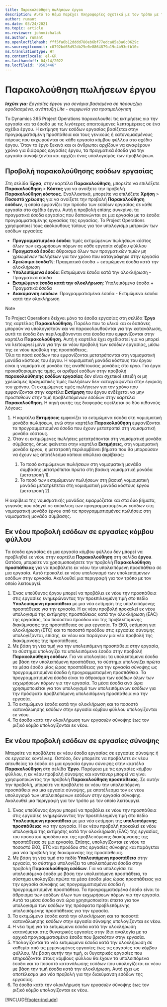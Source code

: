 ```yaml
---
title: Παρακολούθηση πωλήσεων έργου
description: Αυτό το θέμα παρέχει πληροφορίες σχετικά με τον τρόπο με τον οποίο το Project Operations παρακολουθεί την πρόοδο σε σχέση με τα έσοδα εργασίας σε ένα έργο.
author: rumant
ms.date: 03/24/2021
ms.topic: article
ms.reviewer: johnmichalak
ms.author: rumant
ms.openlocfilehash: fff5fa6b12dddd780eb6bf77edca85a3a0c0629c
ms.sourcegitcommit: c0792bd65d92db25e0e8864879a19c4b93efb10c
ms.translationtype: HT
ms.contentlocale: el-GR
ms.lasthandoff: 04/14/2022
ms.locfileid: "8583446"
---
```

# <a name="project-sales-tracking"></a>Παρακολούθηση πωλήσεων έργου

_**Ισχύει για:** Εργασίες έργου για σενάρια βασισμένα σε πόρους/μη εφοδιασμένα, ανάπτυξη Lite - συμφωνία για προτιμολόγηση_

Το Dynamics 365 Project Operations παρακολουθεί τις εκτιμήσεις για την εργασία και τα έσοδα με τις λιγότερες απαιτούμενες λεπτομέρειες σε ένα σχέδιο έργου. Η εκτίμηση των εσόδων εργασίας βασίζεται στην προγραμματισμένη προσπάθεια και τους γενικούς ή κατονομασμένους πόρους που εκχωρούνται σε κάθε εργασία κόμβου φύλλου στο σχέδιο έργου. Όταν το έργο ξεκινά και οι άνθρωποι αρχίζουν να αναφέρουν χρόνο για διάφορες εργασίες έργου, τα πραγματικά έσοδα για την εργασία συνοψίζονται και αρχίζει ένας υπολογισμός των προβλέψεων.

## <a name="labor-revenue-tracking-view"></a>Προβολή παρακολούθησης εσόδων εργασίας

Στη σελίδα **Έργα**, στην καρτέλα **Παρακολούθηση**, μπορείτε να επιλέξετε **Παρακολούθηση** > **Κόστος** για να ανοίξετε την προβολή **Παρακολούθηση κόστους**. Εναλλακτικά, μπορείτε να επιλέξετε **Χρήση** > **Ποσοστό χρέωσης** για να ανοίξετε την προβολή **Παρακολούθηση εσόδων**, η οποία εμφανίζει την πρόοδο των εσόδων εργασίας σε κάθε εργασία στο σχέδιο έργου. Αυτή η προβολή επίσης συγκρίνει τα πραγματικά έσοδα εργασίας που δαπανώνται σε μια εργασία με τα έσοδα προγραμματισμένης εργασίας της εργασίας. Το Project Operations χρησιμοποιεί τους ακόλουθους τύπους για τον υπολογισμό μετρικών των εσόδων εργασίας:

- **Προγραμματισμένα έσοδα**: τιμές εκτιμώμενων πωλήσεων κόστος όλων των εκχωρήσεων πόρων σε κάθε εργασία κόμβου φύλλου
- **Πραγματικά έσοδα**: άθροισμα όλων των πραγματικών τιμών μη χρεωμένων πωλήσεων για τον χρόνο που καταγράφηκε στην εργασία
- **Χρεώσιμα έσοδα%**: Πραγματικά έσοδα ÷ εκτιμώμενα έσοδα κατά την ολοκλήρωση
- **Υπολειπόμενα έσοδα**: Εκτιμώμενα έσοδα κατά την ολοκλήρωση - Πραγματικά έσοδα
- **Εκτιμώμενα έσοδα κατά την ολοκλήρωση**: Υπολειπόμενα έσοδα + Πραγματικά έσοδα
- **Διακύμανση εσόδων**: Προγραμματισμένα έσοδα - Εκτιμώμενα έσοδα κατά την ολοκλήρωση


> [!NOTE]
> Το Project Operations δείχνει μόνο τα έσοδα εργασίας στη σελίδα **Έργο** της καρτέλας **Παρακολούθηση**. Παρόλο που το υλικό και οι δαπάνες μπορούν να υπολογιστούν και να παρακολουθούνται για την κατανάλωση, αυτά τα έσοδα δεν περιλαμβάνονται στα έσοδα που εμφανίζονται στην καρτέλα **Παρακολούθηση**. Αυτή η καρτέλα έχει σχεδιαστεί για να μπορεί να λειτουργεί μόνο για την εκ νέου προβολή των εσόδων εργασίας, μέσω της εκ νέου προβολή της προσπάθειας.  
> Όλα τα ποσά εσόδων που εμφανίζονται μετατρέπονται στη νομισματική μονάδα κόστους του έργου. Η νομισματική μονάδα κόστους του έργου είναι η νομισματική μονάδα της αναθέτουσας μονάδας στο έργο. Για έργα προκαθορισμένης τιμής, οι αριθμοί εσόδων στην προβολή **παρακολούθησης εσόδων εργασίας** δεν είναι σχετικοί επειδή οι μη χρεώσιμες πραγματικές τιμές πωλήσεων δεν καταγράφονται στην έγκριση του χρόνου.
> Οι εκτιμώμενες τιμές πωλήσεων για τον χρόνο που εμφανίζονται στην καρτέλα **Εκτίμηση** του έργου ενδέχεται να μην προστεθούν στην τιμή προβλεπόμενων εσόδων στην καρτέλα **Παρακολούθηση**. Η πηγή αυτής της διαφοράς οφείλεται σε δύο πιθανούς λόγους:
><ol>
   ><li> Η καρτέλα <b>Εκτιμήσεις</b> εμφανίζει τα εκτιμώμενα έσοδα στη νομισματική μονάδα πωλήσεων, ενώ στην καρτέλα <b>Παρακολούθηση</b> εμφανίζονται τα προγραμματισμένα έσοδα που έχουν μετατραπεί στη νομισματική μονάδα κόστους. </li>
   ><li> Όταν οι εκτιμώμενες πωλήσεις μετατρέπονται στη νομισματική μονάδα σύμβασης, όπως φαίνεται στην καρτέλα <b>Εκτιμήσεις</b>, στη νομισματική μονάδα έργου, η μετατροπή περιλαμβάνει βήματα που θα μπορούσαν να έχουν ως αποτέλεσμα κάποια απώλεια ακρίβειας: </li>
><ol>
><li> Το ποσό εκτιμώμενων πωλήσεων στη νομισματική μονάδα σύμβασης μετατρέπεται πρώτα στη βασική νομισματική μονάδα (μετατροπή 1).</li>
><li> Το ποσό των εκτιμώμενων πωλήσεων στη βασική νομισματική μονάδα μετατρέπεται στη νομισματική μονάδα κόστους έργου (μετατροπή 2). </li>
></ol>
></ol>
> Η ακρίβεια της νομισματικής μονάδας εφαρμόζεται και στα δύο βήματα, γεγονός που οδηγεί σε απόκλιση των προγραμματισμένων εσόδων στη νομισματική μονάδα έργου από τις προγραμματισμένες πωλήσεις στη νομισματική μονάδα σύμβασης.
   

## <a name="reprojecting-revenues-on-leaf-node-tasks"></a>Εκ νέου προβολή εσόδων σε εργασίες κόμβου φύλλου

Τα έσοδα εργασίας σε μια εργασία κόμβου φύλλου δεν μπορεί να προβληθεί εκ νέου στην καρτέλα **Παρακολούθηση** στη σελίδα **έργου**. Ωστόσο, μπορείτε να χρησιμοποιήσετε την προβολή **Παρακολούθηση προσπάθειας** για να προβάλετε εκ νέου την υπολειπόμενη προσπάθεια σε μια εργασία. Αυτό προκαλεί εκ νέου υπολογισμό των υπολειπόμενων εσόδων στην εργασία. Ακολουθεί μια περιγραφή για τον τρόπο με τον οποίο λειτουργεί.

1. Ένας υπεύθυνος έργου μπορεί να προβάλει εκ νέου την προσπάθεια στις εργασίες ενημερώνοντας την προεπιλεγμένη τιμή στο πεδίο **Υπολειπόμενη προσπάθεια** με μια νέα εκτίμηση της υπολειπόμενης προσπάθειας για την εργασία. Η εκ νέου προβολή προκαλεί εκ νέου υπολογισμό της εκτίμησης προσπάθειας κατά την ολοκλήρωση (EAC) της εργασίας, του ποσοστού προόδου και της προβλεπόμενης διακύμνασης της προσπάθειας σε μια εργασία. Το ΕΚΟ, εκτίμηση για ολοκλήρωση (ETC) και το ποσοστό προόδου στις εργασίες σύνοψης υπολογίζονται, επίσης, εκ νέου και παράγουν μια νέα προβολή της διακύμανσης της προσπάθειας.
2. Με βάση τη νέα τιμή για την υπολειπόμενη προσπάθεια στην εργασία, το σύστημα υπολογίζει τα υπολειπόμενα έσοδα στην προβολή **Παρακολούθηση εσόδων**. Για να υπολογίσει τα υπολειπόμενα έσοδα με βάση την υπολειπόμενη προσπάθεια, το σύστημα υπολογίζει πρώτα τα μέσα έσοδα μίας ώρας προσπάθειας για την εργασία σύνοψης ως προγραμματισμένα έσοδα ή προγραμματισμένη προσπάθεια. Τα προγραμματισμένα έσοδα είναι το άθροισμα των εσόδων όλων των εκχωρήσεων πόρων για την εργασία. Τα μέσα έσοδα ανά ώρα χρησιμοποιείται για τον υπολογισμό των υπολειπόμενων εσόδων για την πρόσφατα προβλεπόμενη υπολειπόμενη προσπάθεια για την εργασία.
3. Τα εκτιμώμενα έσοδα κατά την ολοκλήρωση και το ποσοστό κατανάλωησης εσόδων στην εργασία κόμβου φύλλου υπολογίζονται εκ νέου.
4. Τα έσοδα κατά την ολοκλήρωση των εργασιών σύνοψης έως τον ριζικό κόμβο υπολογίζονται εκ νέου.

## <a name="reprojecting-revenues-on-summary-tasks"></a>Εκ νέου προβολή εσόδων σε εργασίες σύνοψης

Μπορείτε να προβάλετε εκ νέου έσοδα εργασίας σε εργασίες σύνοψης ή σε εργασίες κοντέινερ. Ωστόσο, δεν μπορείτε να προβάλετε εκ νέου απευθείας τα έσοδα σε μια εργασία έργου σύνοψης στην καρτέλα **Παρακολούθηση** στη σελίδα **Έργο**. Παρόμοια με τις εργασίες κόμβου φύλλου, η εκ νέου προβολή σύνοψης και κοντέινερ μπορεί να γίνει χρησιμοποιώντας την προβολή **Παρακολούθηση προσπάθειας**. Σε αυτήν την προβολή, μπορείτε να προβάλετε εκ νέου την υπολειπόμενη προσπάθεια για μια εργασία σύνοψης, με αποτέλεσμα τον εκ νέου υπολογισμό των υπολειπόμενων εσόδων στην εργασία σύνοψης. Ακολουθεί μια περιγραφή για τον τρόπο με τον οποίο λειτουργεί.

1. Ένας υπεύθυνος έργου μπορεί να προβάλει εκ νέου την προσπάθεια στις εργασίες ενημερώνοντας την προεπιλεγμένη τιμή στο πεδίο **Υπολειπόμενη προσπάθεια** με μια νέα εκτίμηση της **υπολειπόμενης προσπάθειας** για την εργασία. Η εκ νέου προβολή προκαλεί εκ νέου υπολογισμό της εκτίμησης κατά την ολοκλήρωση (EAC) της εργασίας, του ποσοστού προόδου και της προβλεπόμενης διακύμνασης της προσπάθειας σε μια εργασία. Επίσης, υπολογίζονται εκ νέου το ποσοστό ΕΚΟ, ETC και προόδου στις εργασίες σύνοψης και παράγεται μια νέα προβολή της διακύμανσης της προσπάθειας.
2. Με βάση τη νέα τιμή στο πεδίο **Υπολειπόμενη προσπάθεια** στην εργασία, το σύστημα υπολογίζει τα υπολειπόμενα έσοδα στην προβολή **Παρακολούθηση εσόδων**. Για να υπολογίσει τα υπολειπόμενα έσοδα με βάση την υπολειπόμενη προσπάθεια, το σύστημα υπολογίζει πρώτα τα μέσα έσοδα μίας ώρας προσπάθειας για την εργασία σύνοψης ως προγραμματισμένα έσοδα ή προγραμματισμένη προσπάθεια. Τα προγραμματισμένα έσοδα είναι το άθροισμα των εσόδων όλων των εκχωρήσεων πόρων για την εργασία. Αυτά τα μέσα έσοδα ανά ώρα χρησιμοποιείται έπειτα για τον υπολογισμό των εσόδων της πρόσφατα προβλεπόμενης υπολειπόμενης προσπάθειας για την εργασία.
3. Τα εκτιμώμενα έσοδα κατά την ολοκλήρωση και τα ποσοστά κατανάλωησης εσόδων στην εργασία σύνοψης υπολογίζονται εκ νέου.
4. Η νέα τιμή για τα εκτιμώμενα έσοδα κατά την ολοκλήρωση κατανέμεται στις θυγατρικές εργασίες στην ίδια αναλογία με τα αρχικά προγραμματισμένα έσοδα που βρισκόταν στην εργασία.
5. Υπολογίζονται τα νέα εκτιμώμενα έσοδα κατά την ολοκλήρωση σε καθεμία από τις μεμονωμένες εργασίες έως τις εργασίες του κόμβου φύλλου. Με βάση αυτήν την τιμή, οι θυγατρικές εργασίες που επηρεάζονται στους κόμβους φύλλου θα έχουν τα υπολειπόμενα έσοδα και το ποσοστό κατανάλωσης εσόδων που υπολογίζεται εκ νέου με βάση την τιμή έσοδα κατά την ολοκλήρωση. Αυτό έχει ως αποτέλεσμα μια νέα προβολή για την διακύμανση εσόδων της εργασίας. 
6. Τα έσοδα κατά την ολοκλήρωση των εργασιών σύνοψης έως τον ριζικό κόμβο υπολογίζονται εκ νέου.


[!INCLUDE[footer-include](../includes/footer-banner.md)]

